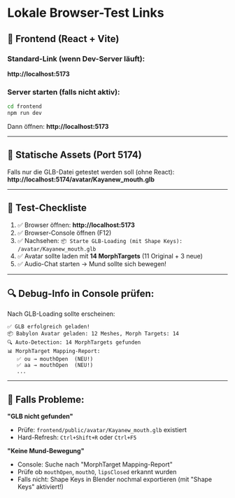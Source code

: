 # Lokale Browser-Test Links

## 🚀 Frontend (React + Vite)

### Standard-Link (wenn Dev-Server läuft):
**http://localhost:5173**

### Server starten (falls nicht aktiv):
```bash
cd frontend
npm run dev
```

Dann öffnen: **http://localhost:5173**

---

## 📁 Statische Assets (Port 5174)

Falls nur die GLB-Datei getestet werden soll (ohne React):
**http://localhost:5174/avatar/Kayanew_mouth.glb**

---

## 🧪 Test-Checkliste

1. ✅ Browser öffnen: **http://localhost:5173**
2. ✅ Browser-Console öffnen (F12)
3. ✅ Nachsehen: `📦 Starte GLB-Loading (mit Shape Keys): /avatar/Kayanew_mouth.glb`
4. ✅ Avatar sollte laden mit **14 MorphTargets** (11 Original + 3 neue)
5. ✅ Audio-Chat starten → Mund sollte sich bewegen!

---

## 🔍 Debug-Info in Console prüfen:

Nach GLB-Loading sollte erscheinen:
```
✅ GLB erfolgreich geladen!
📦 Babylon Avatar geladen: 12 Meshes, Morph Targets: 14
🔍 Auto-Detection: 14 MorphTargets gefunden
📊 MorphTarget Mapping-Report:
   ✅ ou → mouthOpen  (NEU!)
   ✅ aa → mouthOpen  (NEU!)
   ...
```

---

## 🐛 Falls Probleme:

**"GLB nicht gefunden"**
- Prüfe: `frontend/public/avatar/Kayanew_mouth.glb` existiert
- Hard-Refresh: `Ctrl+Shift+R` oder `Ctrl+F5`

**"Keine Mund-Bewegung"**
- Console: Suche nach "MorphTarget Mapping-Report"
- Prüfe ob `mouthOpen`, `mouthO`, `lipsClosed` erkannt wurden
- Falls nicht: Shape Keys in Blender nochmal exportieren (mit "Shape Keys" aktiviert!)

